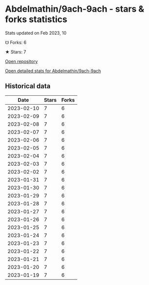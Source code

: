 # Abdelmathin/9ach-9ach - stars & forks statistics

Stats updated on Feb 2023, 10

☋ Forks: 6

★ Stars: 7

[Open repository](https://github.com/Abdelmathin/9ach-9ach)

[Open detailed stats for Abdelmathin/9ach-9ach](https://reviewgithub.com/rep/Abdelmathin/9ach-9ach)

## Historical data
| Date | Stars | Forks |
|------|-------|-------|
| 2023-02-10 | 7 | 6 | 
| 2023-02-09 | 7 | 6 | 
| 2023-02-08 | 7 | 6 | 
| 2023-02-07 | 7 | 6 | 
| 2023-02-06 | 7 | 6 | 
| 2023-02-05 | 7 | 6 | 
| 2023-02-04 | 7 | 6 | 
| 2023-02-03 | 7 | 6 | 
| 2023-02-02 | 7 | 6 | 
| 2023-01-31 | 7 | 6 | 
| 2023-01-30 | 7 | 6 | 
| 2023-01-29 | 7 | 6 | 
| 2023-01-28 | 7 | 6 | 
| 2023-01-27 | 7 | 6 | 
| 2023-01-26 | 7 | 6 | 
| 2023-01-25 | 7 | 6 | 
| 2023-01-24 | 7 | 6 | 
| 2023-01-23 | 7 | 6 | 
| 2023-01-22 | 7 | 6 | 
| 2023-01-21 | 7 | 6 | 
| 2023-01-20 | 7 | 6 | 
| 2023-01-19 | 7 | 6 | 

